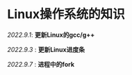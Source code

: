 # Linux操作系统的知识
*2022.9.1*: **更新Linux的gcc/g++**

*2022.9.3* :  **更新Linux进度条**

*2022.9.7* :  **进程中的fork**
